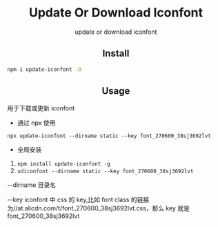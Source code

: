 [996.icu]: https://img.shields.io/badge/link-996.icu-%23FF4D5B.svg?style=flat-square
[996.icu-url]: https://996.icu/#/en_US

<div align="center">
  <h1>Update Or Download Iconfont</h1>
  <p>update or download iconfont</p>
</div>

<h2 align="center">Install</h2>

```bash
npm i update-iconfont -D
```

<h2 align="center">Usage</h2>

用于下载或更新 iconfont

- 通过 npx 使用

```
npx update-iconfont --dirname static --key font_270600_38sj3692lvt
```

- 全局安装

1. `npm install update-iconfont -g`
2. `udiconfont --dirname static --key font_270600_38sj3692lvt`

--dirname 目录名

--key iconfont 中 css 的 key,比如 font class 的链接为//at.alicdn.com/t/font_270600_38sj3692lvt.css，那么 key 就是 font_270600_38sj3692lvt
